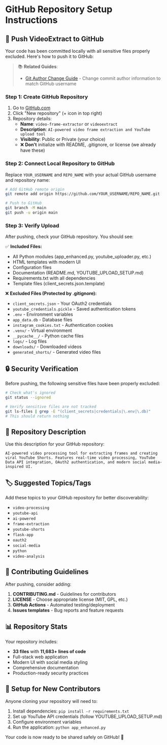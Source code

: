 # GitHub Repository Setup Instructions

## 🚀 Push VideoExtract to GitHub

Your code has been committed locally with all sensitive files properly excluded. Here's how to push it to GitHub:

> 📚 **Related Guides**:
> - [Git Author Change Guide](GIT_AUTHOR_CHANGE_GUIDE.md) - Change commit author information to match GitHub username

### Step 1: Create GitHub Repository

1. Go to [GitHub.com](https://github.com)
2. Click "New repository" (+ icon in top right)
3. Repository details:
   - **Name**: `video-frame-extractor` or `videoextract`
   - **Description**: `AI-powered video frame extraction and YouTube upload tool`
   - **Visibility**: Public or Private (your choice)
   - ❌ **Don't** initialize with README, .gitignore, or license (we already have these)

### Step 2: Connect Local Repository to GitHub

Replace `YOUR_USERNAME` and `REPO_NAME` with your actual GitHub username and repository name:

```bash
# Add GitHub remote origin
git remote add origin https://github.com/YOUR_USERNAME/REPO_NAME.git

# Push to GitHub
git branch -M main
git push -u origin main
```

### Step 3: Verify Upload

After pushing, check your GitHub repository. You should see:

✅ **Included Files:**
- All Python modules (app_enhanced.py, youtube_uploader.py, etc.)
- HTML templates with modern UI
- Configuration files
- Documentation (README.md, YOUTUBE_UPLOAD_SETUP.md)
- Requirements.txt with all dependencies
- Template files (client_secrets.json.template)

❌ **Excluded Files (Protected by .gitignore):**
- `client_secrets.json` - Your OAuth2 credentials
- `youtube_credentials.pickle` - Saved authentication tokens  
- `.env` - Environment variables
- `app_data.db` - Database files
- `instagram_cookies.txt` - Authentication cookies
- `.venv/` - Virtual environment
- `__pycache__/` - Python cache files
- `logs/` - Log files
- `downloads/` - Downloaded videos
- `generated_shorts/` - Generated video files

## 🔒 Security Verification

Before pushing, the following sensitive files have been properly excluded:

```bash
# Check what's ignored
git status --ignored

# Verify sensitive files are not tracked
git ls-files | grep -E "(client_secrets|credentials|\.env|\.db)"
# This should return nothing
```

## 📝 Repository Description

Use this description for your GitHub repository:

```
AI-powered video processing tool for extracting frames and creating viral YouTube Shorts. Features real-time video processing, YouTube Data API integration, OAuth2 authentication, and modern social media-inspired UI.
```

## 🏷️ Suggested Topics/Tags

Add these topics to your GitHub repository for better discoverability:

- `video-processing`
- `youtube-api`
- `ai-powered`
- `frame-extraction`
- `youtube-shorts`
- `flask-app`
- `oauth2`
- `social-media`
- `python`
- `video-analysis`

## 🤝 Contributing Guidelines

After pushing, consider adding:
1. **CONTRIBUTING.md** - Guidelines for contributors
2. **LICENSE** - Choose appropriate license (MIT, GPL, etc.)
3. **GitHub Actions** - Automated testing/deployment
4. **Issues templates** - Bug reports and feature requests

## 📊 Repository Stats

Your repository includes:
- **33 files** with **11,683+ lines of code**
- Full-stack web application
- Modern UI with social media styling
- Comprehensive documentation
- Production-ready security practices

## 🔧 Setup for New Contributors

Anyone cloning your repository will need to:
1. Install dependencies: `pip install -r requirements.txt`
2. Set up YouTube API credentials (follow YOUTUBE_UPLOAD_SETUP.md)
3. Configure environment variables
4. Run the application: `python app_enhanced.py`

Your code is now ready to be shared safely on GitHub! 🎉
